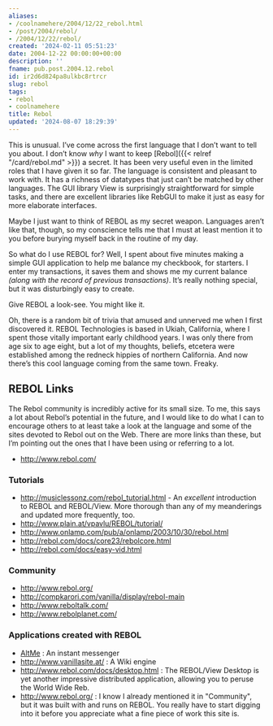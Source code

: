 ```yaml
---
aliases:
- /coolnamehere/2004/12/22_rebol.html
- /post/2004/rebol/
- /2004/12/22/rebol/
created: '2024-02-11 05:51:23'
date: 2004-12-22 00:00:00+00:00
description: ''
fname: pub.post.2004.12.rebol
id: ir2d6d824pa8ulkbc8rtrcr
slug: rebol
tags:
- rebol
- coolnamehere
title: Rebol
updated: '2024-08-07 18:29:39'
---
```


This is unusual. I’ve come across the first language that I don’t want to tell you about. I don’t know *why* I want to keep [Rebol]({{< relref "/card/rebol.md" >}}) a secret. It has been very useful even in the limited roles that I have given it so far. The language is consistent and pleasant to work with. It has a richness of datatypes that just can’t be matched by other languages. The GUI library View is surprisingly straightforward for simple tasks, and there are excellent libraries like RebGUI to make it just as easy for more elaborate interfaces.

Maybe I just want to think of REBOL as my secret weapon. Languages aren’t like that, though, so my conscience tells me that I must at least mention it to you before burying myself back in the routine of my day.

So what do I use REBOL for? Well, I spent about five minutes making a simple GUI application to help me balance my checkbook, for starters. I enter my transactions, it saves them and shows me my current balance *(along with the record of previous transactions)*. It’s really nothing special, but it was disturbingly easy to create.

Give REBOL a look-see. You might like it.

Oh, there is a random bit of trivia that amused and unnerved me when I first discovered it. REBOL Technologies is based in Ukiah, California, where I spent those vitally important early childhood years. I was only there from age six to age eight, but a lot of my thoughts, beliefs, etcetera were established among the redneck hippies of northern California. And now there’s this cool language coming from the same town. Freaky.

## REBOL Links

The Rebol community is incredibly active for its small size. To me, this says a lot about Rebol’s potential in the future, and I would like to do what I can to encourage others to at least take a look at the language and some of the sites devoted to Rebol out on the Web. There are more links than these, but I’m pointing out the ones that I have been using or referring to a lot.

- <http://www.rebol.com/>

### Tutorials

- <http://musiclessonz.com/rebol_tutorial.html> - An *excellent*   introduction to REBOL and REBOL/View. More thorough than any of my meanderings and updated more frequently, too.
- <http://www.plain.at/vpavlu/REBOL/tutorial/>
- <http://www.onlamp.com/pub/a/onlamp/2003/10/30/rebol.html>
- <http://rebol.com/docs/core23/rebolcore.html>
- <http://rebol.com/docs/easy-vid.html>

### Community

- <http://www.rebol.org/>
- <http://compkarori.com/vanilla/display/rebol-main>
- <http://www.reboltalk.com/>
- <http://www.rebolplanet.com/>

### Applications created with REBOL

- [AltMe](http://www.altme.com/) : An instant messenger
- <http://www.vanillasite.at/> : A Wiki engine
- <http://www.rebol.com/docs/desktop.html> : The REBOL/View Desktop is yet another impressive distributed application, allowing you to peruse the World Wide Reb.
- <http://www.rebol.org/> : I know I already mentioned it in "Community", but it was built with and runs on REBOL. You really   have to start digging into it before you appreciate what a fine piece of work this site is.